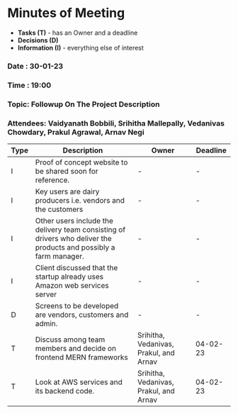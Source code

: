 # Minutes of Meeting

* **Tasks (T)** - has an Owner and a deadline
* **Decisions (D)**
* **Information (I)** - everything else of interest

### Date : 30-01-23

### Time : 19:00

### Topic: Followup On The Project Description

### Attendees: Vaidyanath Bobbili, Srihitha Mallepally, Vedanivas Chowdary, Prakul Agrawal, Arnav Negi

Type | Description | Owner | Deadline
---- | ----------------------------------------------------------------------------------- | --------------- | --------
I | Proof of concept website to be shared soon for reference. | - | -
I | Key users are dairy producers i.e. vendors and the customers | - | -
I | Other users include the delivery team consisting of drivers who deliver the products and possibly a farm manager. | - | -
I | Client discussed that the startup already uses Amazon web services server | - | -
D | Screens to be developed are vendors, customers and admin. | - | -
T | Discuss among team members and decide on frontend MERN frameworks| Srihitha, Vedanivas, Prakul, and Arnav  | 04-02-23
T | Look at AWS services and its backend code. | Srihitha, Vedanivas, Prakul, and Arnav | 04-02-23